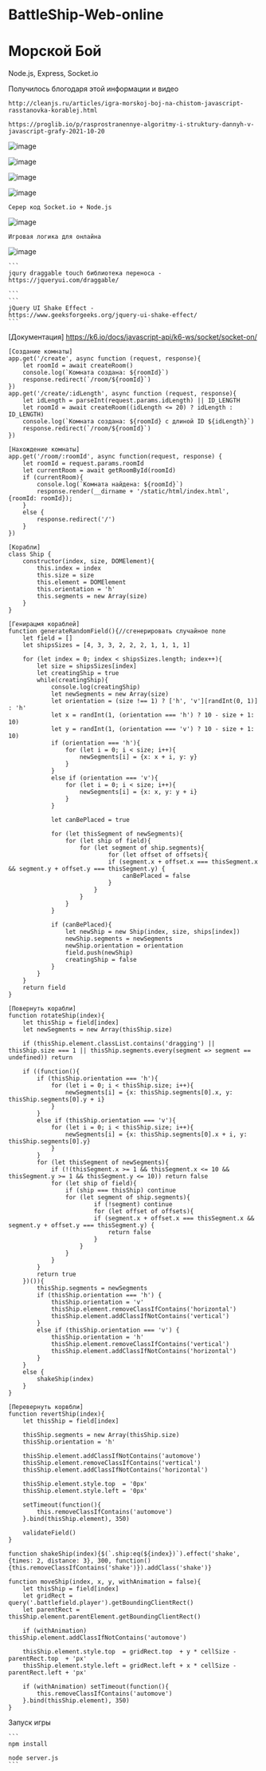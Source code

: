 # BattleShip-Web-online

# Морской Бой
Node.js, Express, Socket.io

Получилось блогодаря этой информации и видео 
```
http://cleanjs.ru/articles/igra-morskoj-boj-na-chistom-javascript-rasstanovka-korablej.html
```
`````
https://proglib.io/p/rasprostranennye-algoritmy-i-struktury-dannyh-v-javascript-grafy-2021-10-20
`````
![image](https://user-images.githubusercontent.com/103760832/201512922-152fc0c6-23db-41e7-91be-a2ceb007fbbe.png)

![image](https://user-images.githubusercontent.com/103760832/201512942-d28cdc47-fe9a-40c7-9777-b3b5883e7ccf.png)

![image](https://user-images.githubusercontent.com/103760832/201513011-22efc34b-ee68-47d0-85cd-ccd585ea4aee.png)

![image](https://user-images.githubusercontent.com/103760832/201513016-ab762cb9-ae60-45cc-bcf8-7ef3512b1858.png)

```
Серер код Socket.io + Node.js
````
![image](https://user-images.githubusercontent.com/103760832/201513118-186ba48a-374e-46fc-be88-bbad591932c8.png)

````
Игровая логика для онлайна
````

![image](https://user-images.githubusercontent.com/103760832/201513219-64d73139-38f6-4fd5-8a36-621d6deb99de.png)

````
```
jqury draggable touch библиотека переноса - 
https://jqueryui.com/draggable/

```
```
jQuery UI Shake Effect - 
https://www.geeksforgeeks.org/jquery-ui-shake-effect/
```

````
[Документация]
https://k6.io/docs/javascript-api/k6-ws/socket/socket-on/
````
[Создание комнаты]
app.get('/create', async function (request, response){
    let roomId = await createRoom()
    console.log(`Комната создана: ${roomId}`)
    response.redirect(`/room/${roomId}`)
})
app.get('/create/:idLength', async function (request, response){
    let idLength = parseInt(request.params.idLength) || ID_LENGTH 
	let roomId = await createRoom((idLength <= 20) ? idLength : ID_LENGTH)
    console.log(`Комната создана: ${roomId} с длиной ID ${idLength}`)
	response.redirect(`/room/${roomId}`)
})
````
````
[Нахождение комнаты]
app.get('/room/:roomId', async function(request, response) {
	let roomId = request.params.roomId
    let currentRoom = await getRoomById(roomId)
	if (currentRoom){
		console.log(`Комната найдена: ${roomId}`)
		response.render(__dirname + '/static/html/index.html', {roomId: roomId});
	}
	else {
        response.redirect('/')
    }
})
````

````
[Корабли]
class Ship {
	constructor(index, size, DOMElement){
		this.index = index
		this.size = size
		this.element = DOMElement
		this.orientation = 'h'
		this.segments = new Array(size)
	}
}
````
````
[Генирацмя кораблей]
function generateRandomField(){//сгенерировать случайное поле
	let field = []
	let shipsSizes = [4, 3, 3, 2, 2, 2, 1, 1, 1, 1]

	for (let index = 0; index < shipsSizes.length; index++){
		let size = shipsSizes[index]
		let creatingShip = true
		while(creatingShip){
			console.log(creatingShip)
			let newSegments = new Array(size)
			let orientation = (size !== 1) ? ['h', 'v'][randInt(0, 1)] : 'h'
			let x = randInt(1, (orientation === 'h') ? 10 - size + 1: 10)
			let y = randInt(1, (orientation === 'v') ? 10 - size + 1: 10)
			if (orientation === 'h'){
				for (let i = 0; i < size; i++){
					newSegments[i] = {x: x + i, y: y}
				}
			}
			else if (orientation === 'v'){
				for (let i = 0; i < size; i++){
					newSegments[i] = {x: x, y: y + i}
				}
			}

			let canBePlaced = true

			for (let thisSegment of newSegments){
				for (let ship of field){
					for (let segment of ship.segments){
							for (let offset of offsets){
							if (segment.x + offset.x === thisSegment.x && segment.y + offset.y === thisSegment.y) {
								canBePlaced = false
							}
						}
					}
				}
			}

			if (canBePlaced){
				let newShip = new Ship(index, size, ships[index])
				newShip.segments = newSegments
				newShip.orientation = orientation
				field.push(newShip)
				creatingShip = false
			}
		}
	}
	return field
}
````
````
[Повернуть корабли]
function rotateShip(index){
	let thisShip = field[index]
	let newSegments = new Array(thisShip.size)

	if (thisShip.element.classList.contains('dragging') || thisShip.size === 1 || thisShip.segments.every(segment => segment == undefined)) return 

	if ((function(){
		if (thisShip.orientation === 'h'){
			for (let i = 0; i < thisShip.size; i++){
				newSegments[i] = {x: thisShip.segments[0].x, y: thisShip.segments[0].y + i}
			}
		}
		else if (thisShip.orientation === 'v'){
			for (let i = 0; i < thisShip.size; i++){
				newSegments[i] = {x: thisShip.segments[0].x + i, y: thisShip.segments[0].y}
			}
		}
		for (let thisSegment of newSegments){
			if (!(thisSegment.x >= 1 && thisSegment.x <= 10 && thisSegment.y >= 1 && thisSegment.y <= 10)) return false
			for (let ship of field){
				if (ship === thisShip) continue
				for (let segment of ship.segments){
						if (!segment) continue
						for (let offset of offsets){
						if (segment.x + offset.x === thisSegment.x && segment.y + offset.y === thisSegment.y) {
							return false
						}
					}
				}
			}
		}
		return true
	})()){
		thisShip.segments = newSegments
		if (thisShip.orientation === 'h') {
			thisShip.orientation = 'v'
			thisShip.element.removeClassIfContains('horizontal')
			thisShip.element.addClassIfNotContains('vertical')
		}
		else if (thisShip.orientation === 'v') {
			thisShip.orientation = 'h'
			thisShip.element.removeClassIfContains('vertical')
			thisShip.element.addClassIfNotContains('horizontal')
		}
	}
	else {
		shakeShip(index)
	}
}
````
````
[Перевернуть корвбли]
function revertShip(index){
	let thisShip = field[index]

	thisShip.segments = new Array(thisShip.size)
	thisShip.orientation = 'h'

	thisShip.element.addClassIfNotContains('automove')
	thisShip.element.removeClassIfContains('vertical')
	thisShip.element.addClassIfNotContains('horizontal')

	thisShip.element.style.top  = '0px'
	thisShip.element.style.left = '0px'

	setTimeout(function(){
		this.removeClassIfContains('automove')
	}.bind(thisShip.element), 350)

	validateField()
}

function shakeShip(index){$(`.ship:eq(${index})`).effect('shake', {times: 2, distance: 3}, 300, function(){this.removeClassIfContains('shake')}).addClass('shake')}

function moveShip(index, x, y, withAnimation = false){
	let thisShip = field[index]
	let gridRect = query('.battlefield.player').getBoundingClientRect()
	let parentRect = thisShip.element.parentElement.getBoundingClientRect()

	if (withAnimation) thisShip.element.addClassIfNotContains('automove')

	thisShip.element.style.top  = gridRect.top  + y * cellSize - parentRect.top  + 'px'
	thisShip.element.style.left = gridRect.left + x * cellSize - parentRect.left + 'px'

	if (withAnimation) setTimeout(function(){
		this.removeClassIfContains('automove')
	}.bind(thisShip.element), 350)
}
````
Запуск игры
````
```
npm install

node server.js
```




